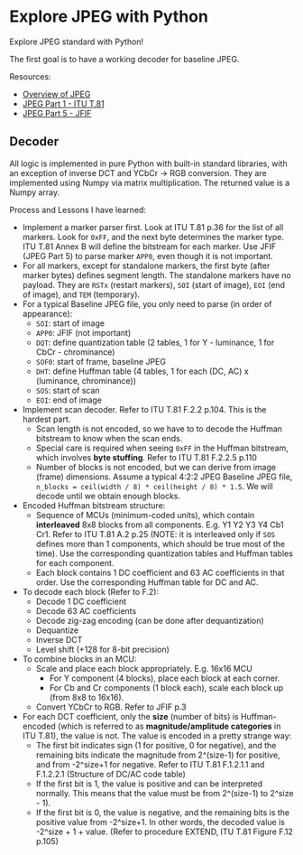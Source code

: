 # Explore JPEG with Python

Explore JPEG standard with Python!

The first goal is to have a working decoder for baseline JPEG.

Resources:

- [Overview of JPEG](https://jpeg.org/jpeg/index.html)
- [JPEG Part 1 - ITU T.81](https://www.w3.org/Graphics/JPEG/itu-t81.pdf)
- [JPEG Part 5 - JFIF](https://www.w3.org/Graphics/JPEG/jfif.pdf)

## Decoder

All logic is implemented in pure Python with built-in standard libraries, with an exception of inverse DCT and YCbCr -> RGB conversion. They are implemented using Numpy via matrix multiplication. The returned value is a Numpy array.

Process and Lessons I have learned:

- Implement a marker parser first. Look at ITU T.81 p.36 for the list of all markers. Look for `0xFF`, and the next byte determines the marker type. ITU T.81 Annex B will define the bitstream for each marker. Use JFIF (JPEG Part 5) to parse marker `APP0`, even though it is not important.
- For all markers, except for standalone markers, the first byte (after marker bytes) defines segment length. The standalone markers have no payload. They are `RSTx` (restart markers), `SOI` (start of image), `EOI` (end of image), and `TEM` (temporary).
- For a typical Baseline JPEG file, you only need to parse (in order of appearance):
  - `SOI`: start of image
  - `APP0`: JFIF (not important)
  - `DQT`: define quantization table (2 tables, 1 for Y - luminance, 1 for CbCr - chrominance)
  - `SOF0`: start of frame, baseline JPEG
  - `DHT`: define Huffman table (4 tables, 1 for each (DC, AC) x (luminance, chrominance))
  - `SOS`: start of scan
  - `EOI`: end of image
- Implement scan decoder. Refer to ITU T.81 F.2.2 p.104. This is the hardest part.
  - Scan length is not encoded, so we have to to decode the Huffman bitstream to know when the scan ends.
  - Special care is required when seeing `0xFF` in the Huffman bitstream, which involves **byte stuffing**. Refer to ITU T.81 F.2.2.5 p.110
  - Number of blocks is not encoded, but we can derive from image (frame) dimensions. Assume a typical 4:2:2 JPEG Baseline JPEG file, `n_blocks = ceil(width / 8) * ceil(height / 8) * 1.5`. We will decode until we obtain enough blocks.
- Encoded Huffman bitstream structure:
  - Sequence of MCUs (minimum-coded units), which contain **interleaved** 8x8 blocks from all components. E.g. Y1 Y2 Y3 Y4 Cb1 Cr1. Refer to ITU T.81 A.2 p.25 (NOTE: it is interleaved only if `SOS` defines more than 1 components, which should be true most of the time). Use the corresponding quantization tables and Huffman tables for each component.
  - Each block contains 1 DC coefficient and 63 AC coefficients in that order. Use the corresponding Huffman table for DC and AC.
- To decode each block (Refer to F.2):
  - Decode 1 DC coefficient
  - Decode 63 AC coefficients
  - Decode zig-zag encoding (can be done after dequantization)
  - Dequantize
  - Inverse DCT
  - Level shift (+128 for 8-bit precision)
- To combine blocks in an MCU:
  - Scale and place each block appropriately. E.g. 16x16 MCU
    - For Y component (4 blocks), place each block at each corner.
    - For Cb and Cr components (1 block each), scale each block up (from 8x8 to 16x16).
  - Convert YCbCr to RGB. Refer to JFIF p.3
- For each DCT coefficient, only the **size** (number of bits) is Huffman-encoded (which is referred to as **magnitude/amplitude categories** in ITU T.81), the value is not. The value is encoded in a pretty strange way:
  - The first bit indicates sign (1 for positive, 0 for negative), and the remaining bits indicate the magnitude from 2^(size-1) for positive, and from -2^size+1 for negative. Refer to ITU T.81 F.1.2.1.1 and F.1.2.2.1 (Structure of DC/AC code table)
  - If the first bit is 1, the value is positive and can be interpreted normally. This means that the value must be from 2^(size-1) to 2^size - 1).
  - If the first bit is 0, the value is negative, and the remaining bits is the positive value from -2^size+1. In other words, the decoded value is -2^size + 1 + value. (Refer to procedure EXTEND, ITU T.81 Figure F.12 p.105)
